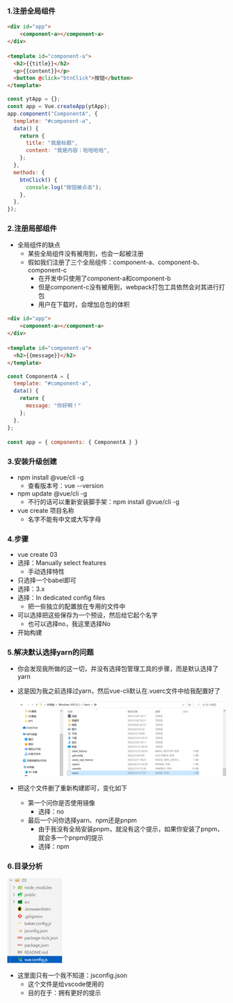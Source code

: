 ### 1.注册全局组件

```html
<div id="app">
	<component-a></component-a>
</div>

<template id="component-a">
  <h2>{{title}}</h2>
  <p>{{content}}</p>
  <button @click="btnClick">按钮</button>
</template>
```

```js
const ytApp = {};
const app = Vue.createApp(ytApp);
app.component("ComponentA", {
  template: "#component-a",
  data() {
    return {
      title: "我是标题",
      content: "我是内容：哈哈哈哈",
    };
  },
  methods: {
    btnClick() {
      console.log("按钮被点击");
    },
  },
});
```

### 2.注册局部组件

- 全局组件的缺点
  - 某些全局组件没有被用到，也会一起被注册
  - 假如我们注册了三个全局组件：component-a、component-b、component-c
    - 在开发中只使用了component-a和component-b
    - 但是component-c没有被用到，webpack打包工具依然会对其进行打包
    - 用户在下载时，会增加总包的体积

```html
<div id="app">
	<component-a></component-a>
</div>

<template id="component-a">
  <h2>{{message}}</h2>
</template>
```

```js
const ComponentA = {
  template: "#component-a",
  data() {
    return {
      message: "你好啊！"
    };
  },
};

const app = { components: { ComponentA } }
```

### 3.安装升级创建

- npm install @vue/cli -g
  - 查看版本号：vue --version
- npm update @vue/cli -g
  - 不行的话可以重新安装脚手架：npm install @vue/cli -g
- vue create 项目名称
  - 名字不能有中文或大写字母

### 4.步骤

- vue create 03
- 选择：Manually select features
  - 手动选择特性
- 只选择一个babel即可
- 选择：3.x
- 选择：In dedicated config files
  - 把一些独立的配置放在专用的文件中
- 可以选择把这些保存为一个预设，然后给它起个名字
  - 也可以选择no，我这里选择No
- 开始构建

### 5.解决默认选择yarn的问题

- 你会发现我所做的这一切，并没有选择包管理工具的步骤，而是默认选择了yarn

- 这是因为我之前选择过yarn，然后vue-cli默认在.vuerc文件中给我配置好了

  ![image-20220713073810685](images/image-20220713073810685.png)

- 把这个文件删了重新构建即可，变化如下

  - 第一个问你是否使用镜像
    - 选择：no
  - 最后一个问你选择yarn、npm还是pnpm
    - 由于我没有全局安装pnpm，就没有这个提示，如果你安装了pnpm，就会多一个pnpm的提示
    - 选择：npm

### 6.目录分析

<img src="images/image-20220713074322847.png" alt="image-20220713074322847" style="zoom: 50%;" />

- 这里面只有一个我不知道：jsconfig.json
  - 这个文件是给vscode使用的
  - 目的在于：拥有更好的提示

